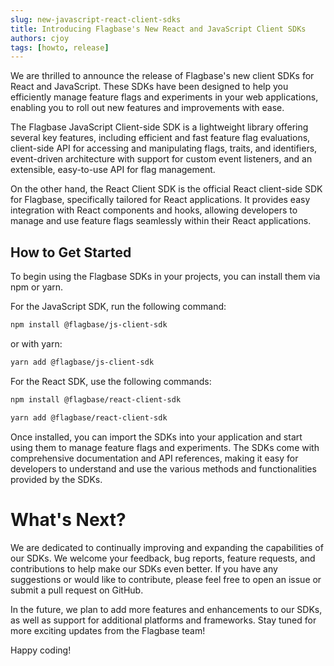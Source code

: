 ```yaml
---
slug: new-javascript-react-client-sdks
title: Introducing Flagbase's New React and JavaScript Client SDKs
authors: cjoy
tags: [howto, release]
---
```


We are thrilled to announce the release of Flagbase's new client SDKs for React and JavaScript. These SDKs have been designed to help you efficiently manage feature flags and experiments in your web applications, enabling you to roll out new features and improvements with ease.

The Flagbase JavaScript Client-side SDK is a lightweight library offering several key features, including efficient and fast feature flag evaluations, client-side API for accessing and manipulating flags, traits, and identifiers, event-driven architecture with support for custom event listeners, and an extensible, easy-to-use API for flag management.

On the other hand, the React Client SDK is the official React client-side SDK for Flagbase, specifically tailored for React applications. It provides easy integration with React components and hooks, allowing developers to manage and use feature flags seamlessly within their React applications.

## How to Get Started
To begin using the Flagbase SDKs in your projects, you can install them via npm or yarn.

For the JavaScript SDK, run the following command:
```bash
npm install @flagbase/js-client-sdk
```
or with yarn:
```bash
yarn add @flagbase/js-client-sdk
```

For the React SDK, use the following commands:
```bash
npm install @flagbase/react-client-sdk
```

```bash
yarn add @flagbase/react-client-sdk
```

Once installed, you can import the SDKs into your application and start using them to manage feature flags and experiments. The SDKs come with comprehensive documentation and API references, making it easy for developers to understand and use the various methods and functionalities provided by the SDKs.

# What's Next?
We are dedicated to continually improving and expanding the capabilities of our SDKs. We welcome your feedback, bug reports, feature requests, and contributions to help make our SDKs even better. If you have any suggestions or would like to contribute, please feel free to open an issue or submit a pull request on GitHub.

In the future, we plan to add more features and enhancements to our SDKs, as well as support for additional platforms and frameworks. Stay tuned for more exciting updates from the Flagbase team!

Happy coding!